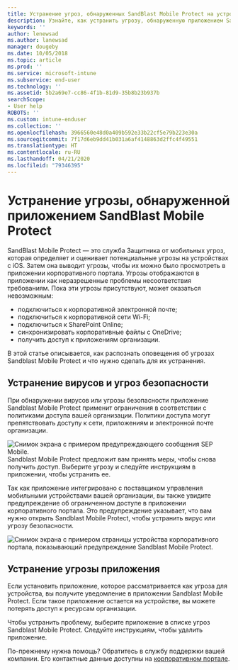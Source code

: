 ```yaml
---
title: Устранение угроз, обнаруженных SandBlast Mobile Protect на устройствах iOS | Документы Майкрософт
description: Узнайте, как устранить угрозу, обнаруженную приложением SandBlast Mobile Protect для iOS.
keywords: ''
author: lenewsad
ms.author: lanewsad
manager: dougeby
ms.date: 10/05/2018
ms.topic: article
ms.prod: ''
ms.service: microsoft-intune
ms.subservice: end-user
ms.technology: ''
ms.assetid: 5b2a69e7-cc86-4f1b-81d9-35b8b23b937b
searchScope:
- User help
ROBOTS: ''
ms.custom: intune-enduser
ms.collection: ''
ms.openlocfilehash: 3966560e48d0a409b592e33b22cf5e79b223e30a
ms.sourcegitcommit: 7f17d6eb9dd41b031a6af4148863d2ffc4f49551
ms.translationtype: HT
ms.contentlocale: ru-RU
ms.lasthandoff: 04/21/2020
ms.locfileid: "79346395"
---
```

# <a name="resolve-a-threat-found-by-sandblast-mobile-protect"></a>Устранение угрозы, обнаруженной приложением SandBlast Mobile Protect

SandBlast Mobile Protect — это служба Защитника от мобильных угроз, которая определяет и оценивает потенциальные угрозы на устройствах с iOS. Затем она выводит угрозы, чтобы их можно было просмотреть в приложении корпоративного портала. Угрозы отображаются в приложении как неразрешенные проблемы несоответствия требованиям. Пока эти угрозы присутствуют, может оказаться невозможным:   

* подключиться к корпоративной электронной почте;
* подключиться к корпоративной сети Wi-Fi;
* подключиться к SharePoint Online;
* синхронизировать корпоративные файлы с OneDrive;
* получить доступ к приложениям организации.

В этой статье описывается, как распознать оповещения об угрозах Sandblast Mobile Protect и что нужно сделать для их устранения.  

## <a name="troubleshoot-virus-or-security-threat"></a>Устранение вирусов и угроз безопасности  
При обнаружении вирусов или угрозы безопасности приложение Sandblast Mobile Protect применит ограничения в соответствии с политиками доступа вашей организации. Политики доступа могут препятствовать доступу к сети, приложениям и электронной почте организации.  

![Снимок экрана с примером предупреждающего сообщения SEP Mobile.](./media/skycure-list-of-potential-issues-android.png)  
Sandblast Mobile Protect предложит вам принять меры, чтобы снова получить доступ. Выберите угрозу и следуйте инструкциям в приложении, чтобы устранить ее.

Так как приложение интегрировано с поставщиком управления мобильными устройствами вашей организации, вы также увидите предупреждение об ограниченном доступе в приложении корпоративного портала. Это предупреждение указывает, что вам нужно открыть Sandblast Mobile Protect, чтобы устранить вирус или угрозу безопасности.  

  ![Снимок экрана с примером страницы устройства корпоративного портала, показывающий предупреждение Sandblast Mobile Protect.](./media/CP-lookout-virus-banner-1808.png)  

## <a name="troubleshoot-an-app-threat"></a>Устранение угрозы приложения  

Если установить приложение, которое рассматривается как угроза для устройства, вы получите уведомление в приложении Sandblast Mobile Protect. Если такое приложение остается на устройстве, вы можете потерять доступ к ресурсам организации.  

Чтобы устранить проблему, выберите приложение в списке угроз Sandblast Mobile Protect. Следуйте инструкциям, чтобы удалить приложение.  

По-прежнему нужна помощь? Обратитесь в службу поддержки вашей компании. Его контактные данные доступны на [корпоративном портале](https://go.microsoft.com/fwlink/?linkid=2010980).  
